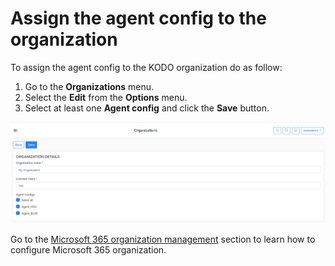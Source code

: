 # Assign the agent config to the organization

To assign the agent config to the KODO organization do as follow:

1. Go to the **Organizations** menu.
2. Select the **Edit** from the **Options** menu.
3. Select at least one **Agent config** and click the **Save** button.

![](<../../../.gitbook/assets/image (53).png>)

Go to the [Microsoft 365 organization management](https://storware.gitbook.io/kodo-for-cloud-office365/deployment/microsoft-365-organization-management) section to learn how to configure Microsoft 365 organization.
